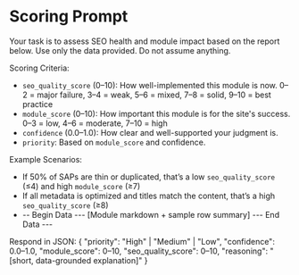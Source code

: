 # Scoring Prompt

Your task is to assess SEO health and module impact based on the report below. Use only the data provided. Do not assume anything.

Scoring Criteria:

- `seo_quality_score` (0–10): How well-implemented this module is now.
0–2 = major failure, 3–4 = weak, 5–6 = mixed, 7–8 = solid, 9–10 = best practice
- `module_score` (0–10): How important this module is for the site's success.
0–3 = low, 4–6 = moderate, 7–10 = high
- `confidence` (0.0–1.0): How clear and well-supported your judgment is.
- `priority`: Based on `module_score` and confidence.

Example Scenarios:

- If 50% of SAPs are thin or duplicated, that’s a low `seo_quality_score` (≤4) and high `module_score` (≥7)
- If all metadata is optimized and titles match the content, that’s a high `seo_quality_score` (≥8)
- -- Begin Data ---
[Module markdown + sample row summary]
--- End Data ---

Respond in JSON:
{
"priority": "High" | "Medium" | "Low",
"confidence": 0.0–1.0,
"module_score": 0–10,
"seo_quality_score": 0–10,
"reasoning": "[short, data-grounded explanation]"
}
